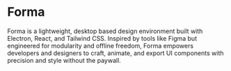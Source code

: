 # Forma
Forma is a lightweight, desktop based design environment built with Electron, React, and Tailwind CSS. Inspired by tools like Figma but engineered for modularity and offline freedom, Forma empowers developers and designers to craft, animate, and export UI components with precision and style without the paywall.
